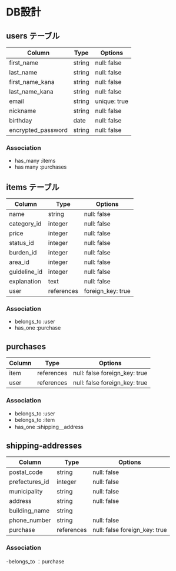 # DB設計

## users テーブル

| Column          | Type   | Options     |
| --------------- | ------ | ----------- |
| first_name      | string | null: false |
| last_name       | string | null: false |
| first_name_kana | string | null: false |
| last_name_kana  | string | null: false |
| email           | string | unique: true |
| nickname        | string | null: false |
| birthday        | date   | null: false |
| encrypted_password | string | null: false |

### Association

- has_many :items
- has many :purchases

## items テーブル

| Column       | Type    | Options     |
| --------     | ------  | ----------- |
| name         | string  | null: false |
| category_id  | integer | null: false |
| price        | integer | null: false |
| status_id    | integer | null: false |
| burden_id    | integer | null: false |
| area_id      | integer | null: false |
| guideline_id | integer | null: false |
| explanation  | text    | null: false |
| user         | references | foreign_key: true |

### Association

- belongs_to :user
- has_one :purchase

## purchases

| Column       | Type       | Options     |
| ------------ | ------     | ----------- |
| item         | references | null: false foreign_key: true|
| user         | references | null: false foreign_key: true|

### Association

- belongs_to :user
- belongs_to :item
- has_one :shipping＿address

## shipping-addresses

| Column          | Type    | Options     |
| --------------- | ------- | ----------- |
| postal_code     | string  | null: false |
| prefectures_id  | integer | null: false |
| municipality    | string  | null: false |
| address         | string  | null: false |
| building_name   | string  |             |
| phone_number    | string  | null: false |
| purchase        | references|null: false foreign_key: true|
### Association

-belongs_to ：purchase